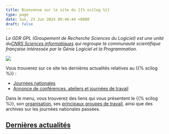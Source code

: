 ```yaml
---
title: Bienvenue sur le site du {{% scilog %}}
type: page
date: Sun, 23 Jun 2024 09:46:44 +0000
draft: false
---
```


_Le GDR GPL (Groupement de Recherche Sciences du Logiciel) est une unité du[CNRS Sciences informatiques](http://www.cnrs.fr/ins2i/) qui regroupe la communauté scientifique française intéressée par le Génie Logiciel et la Programmation._

![](https://lig-gdr-gpl.imag.fr/wp-content/uploads/2024/06/LOGO_CNRS_BLEU.png)

Vous trouverez sur ce site les dernières actualités relatives au {{% scilog %}} :

  * [Journées nationales](?page_id=36)[ ](http://gdr-gpl.cnrs.fr/Actions/Defis2025)
  * [Annonce de conférences, ateliers et journées de travail](?page_id=89)



Dans le menu, vous trouverez des liens qui vous présentent le {{% scilog %}}, son [organisation](https://gdr-gpl.cnrs.fr/?page_id=22), ses [principaux groupes de travail](https://gdr-gpl.cnrs.fr/?page_id=27), ainsi que des archives sur les journées nationales passées.

## [Dernières actualités](https://lig-gdr-gpl.imag.fr/?page_id=100)
